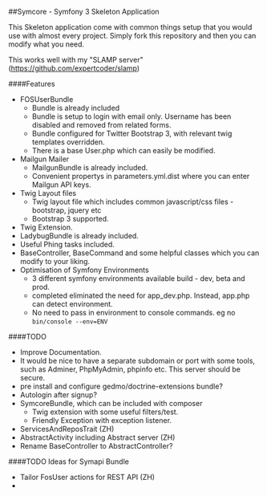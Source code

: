 ##Symcore - Symfony 3 Skeleton Application

This Skeleton application come with common things setup that you would use with almost every project.
Simply fork this repository and then you can modify what you need.

This works well with my "SLAMP server" (https://github.com/expertcoder/slamp)

####Features

* FOSUserBundle
    * Bundle is already included
    * Bundle is setup to login with email only. Username has been disabled and removed from related forms.
    * Bundle configured for Twitter Bootstrap 3, with relevant twig templates overridden.
    * There is a base User.php which can easily be modified.
* Mailgun Mailer
    * MailgunBundle is already included.
    * Convenient propertys in parameters.yml.dist where you can enter Mailgun API keys.
* Twig Layout files
    * Twig layout file which includes common javascript/css files - bootstrap, jquery etc
    * Bootstrap 3 supported.
* Twig Extension.
* LadybugBundle is already included.
* Useful Phing tasks included.
* BaseController, BaseCommand and some helpful classes which you can modify to your liking.
* Optimisation of Symfony Environments
    * 3 different symfony environments available build - dev, beta and prod.
    * completed eliminated the need for app_dev.php. Instead, app.php can detect environment.
    * No need to pass in environment to console commands. eg no ````bin/console --env=ENV````


####TODO

* Improve Documentation.
* It would be nice to have a separate subdomain or port with some tools, such as Adminer, PhpMyAdmin, phpinfo etc. This server should be secure.
* pre install and configure gedmo/doctrine-extensions bundle?
* Autologin after signup?
* SymcoreBundle, which can be included with composer
    * Twig extension with some useful filters/test.
    * Friendly Exception with exception listener.
* ServicesAndReposTrait (ZH)
* AbstractActivity including Abstract server (ZH)
* Rename BaseController to AbstractController?


####TODO Ideas for Symapi Bundle
* Tailor FosUser actions for REST API (ZH)
* 
